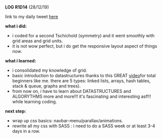 **LOG R1D14** (28/12/19)

link to my daily tweet [here](https://twitter.com/Nightcoder2/status/1210796785066627074)

**what i did:**
- i coded for a second Tschichold (symmetry) and it went smoothly with grid areas and grid units.
- it is not wow perfect, but i do get the responsive layout aspect of things now. 

**what i learned:**
- i consolidated my knowledge of grid.
- basic introduction to datastructures thanks to this GREAT [video](https://www.youtube.com/watch?v=sVxBVvlnJsM)for total beginners like me. 
there are 5 types: linked lists, arrays, hash tables, stack & queue, graphs and trees).
- from now on, i have to learn about DATASTRUCTURES and ALGORYTHMS more and more!!! it's fascinating and interesting asf!!!
while learning coding.

**next step:**
- wrap up css basics: navbar-menu/parallax/animations.
- rewrite all my css with SASS : i need to do a SASS week or at least 3-4 days in a row.

